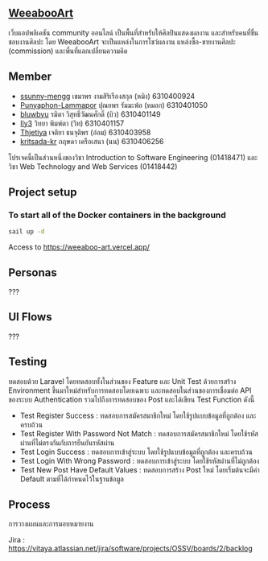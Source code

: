 ## [WeeabooArt](https://befitting-literature-a91.notion.site/WeeabooArt-3a18979db3dd4e12a816db0cf0167f20)

เว็บแอปพลิเคชัน community ออนไลน์ เป็นพื้นที่สำหรับให้ศิลปินแสดงผลงาน และสำหรับคนที่ชื่นชอบงานศิลปะ โดย WeeabooArt จะเป็นแหล่งในการโชว์ผลงาน แหล่งซื้อ-ขายงานศิลปะ (commission) และพื่นที่แลกเปลี่ยนความคิด

## Member
- [ssunny-mengg](https://github.com/ssunny-mengg) เขมาพร งามสิริเรืองสกุล (หมิง) 6310400924
- [Punyaphon-Lammapor](https://github.com/Punyaphon-Lammapor) ปุณยพร รัมมะพ้อ (หมอก) 6310401050
- [bluwbyu](https://github.com/bluwbyu) รมิตา วิสุทธิ์วัฒนศักดิ์ (บิว) 6310401149
- [lly3](https://github.com/lly3) วิทยา พิมพ์ตา (วิท) 6310401157
- [Thjetiya](https://github.com/Thjetiya) เจติยา ธนจุติพร (อ๋อม) 6310403958
- [kritsada-kr](https://github.com/kritsada-kr) กฤษดา เครือเสนา (นน) 6310406256

โปรเจคนี้เป็นส่วนหนึ่งของวิชา Introduction to Software Engineering (01418471) และ วิชา Web Technology and Web Services (01418442)

## Project setup
### To start all of the Docker containers in the background

```sh
sail up -d
```

Access to https://weeaboo-art.vercel.app/

## Personas
???

## UI Flows
???

## Testing
ทดสอบด้วย Laravel โดยทดสอบทั้งในส่วนของ Feature และ Unit Test ด้วยการสร้าง Environment ขึ้นมาใหม่สำหรับการทดสอบโดยเฉพาะ และทดสอบในส่วนของการเชื่อมต่อ API ของระบบ Authentication รวมไปถึงการทดสอบของ Post และได้เขียน Test Function ดังนี้

- Test Register Success : ทดสอบการสมัครสมาชิกใหม่ โดยใช้รูปแบบข้อมูลที่ถูกต้อง และครบถ้วน
- Test Register With Password Not Match : ทดสอบการสมัครสมาชิกใหม่ โดยใช้รหัสผ่านที่ไม่ตรงกันกับการยืนยันรหัสผ่าน
- Test Login Success : ทดสอบการเข้าสู่ระบบ โดยใช้รูปแบบข้อมูลที่ถูกต้อง และครบถ้วน
- Test Login With Wrong Password : ทดสอบการเข้าสู่ระบบ โดยใช้รหัสผ่านที่ไม่ถูกต้อง
- Test New Post Have Default Values : ทดสอบการสร้าง Post ใหม่ โดยเริ่มต้นจะมีค่า Default ตามที่ได้กำหนดไว้ในฐานข้อมูล

## Process
การวางแผนและการมอบหมายงาน

Jira : https://vitaya.atlassian.net/jira/software/projects/OSSV/boards/2/backlog

